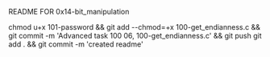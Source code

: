 README FOR 0x14-bit_manipulation

chmod u+x 101-password && git add --chmod=+x 100-get_endianness.c && git commit -m 'Advanced task 100 06, 100-get_endianness.c' && git push
git add . && git commit -m 'created readme'